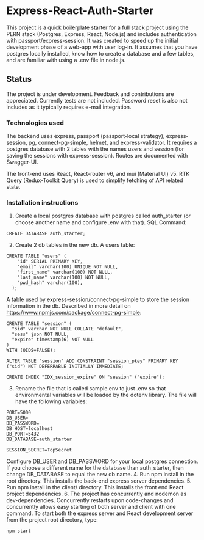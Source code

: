 # Express-React-Auth-Starter

This project is a quick boilerplate starter for a full stack project using the PERN stack (Postgres, Express, React, Node.js) and includes authentication with passport/express-session. It was created to speed up the initial development phase of a web-app with user log-in. It assumes that you have postgres locally installed, know how to create a database and a few tables, and are familiar with using a .env file in node.js.

## Status
The project is under development. Feedback and contributions are appreciated. Currently tests are not included. Password reset is also not includes as it typically requires e-mail integration.

### Technologies used
The backend uses express, passport (passport-local strategy), express-session, pg, connect-pg-simple, helmet, and express-validator. It requires a postgres database with 2 tables with the names users and session (for saving the sessions with express-session). Routes are documented with Swagger-UI.

The front-end uses React, React-router v6, and mui (Material UI) v5. RTK Query (Redux-Toolkit Query) is used to simplify fetching of API related state.

### Installation instructions
1. Create a local postgres database with postgres called auth_starter (or choose another name and configure .env with that). SQL Command:
```
CREATE DATABASE auth_starter;
```

2. Create 2 db tables in the new db. A users table:
```
CREATE TABLE "users" (
    "id" SERIAL PRIMARY KEY,
    "email" varchar(100) UNIQUE NOT NULL,
    "first_name" varchar(100) NOT NULL,
    "last_name" varchar(100) NOT NULL,
    "pwd_hash" varchar(100),
  );
```
A table used by express-session/connect-pg-simple to store the session information in the db. Described in more detail on https://www.npmjs.com/package/connect-pg-simple:
```
CREATE TABLE "session" (
  "sid" varchar NOT NULL COLLATE "default",
  "sess" json NOT NULL,
  "expire" timestamp(6) NOT NULL
)
WITH (OIDS=FALSE);

ALTER TABLE "session" ADD CONSTRAINT "session_pkey" PRIMARY KEY ("sid") NOT DEFERRABLE INITIALLY IMMEDIATE;

CREATE INDEX "IDX_session_expire" ON "session" ("expire");
```
3. Rename the file that is called sample.env to just .env so that environmental variables will be loaded by the dotenv library. The file will have the following variables:
```
PORT=5000
DB_USER=
DB_PASSWORD=
DB_HOST=localhost
DB_PORT=5432
DB_DATABASE=auth_starter

SESSION_SECRET=TopSecret
```
Configure DB_USER and DB_PASSWORD for your local postgres connection. If you choose a different name for the database than auth_starter, then change DB_DATABASE to equal the new db name.
4. Run npm install in the root directory. This installs the back-end express server dependencies.
5. Run npm install in the client/ directory. This installs the front end React project dependencies.
6. The project has concurrently and nodemon as dev-dependencies. Concurrently restarts upon code-changes and concurrently allows easy starting of both server and client with one command. To start both the express server and React development server from the project root directory, type:
```
npm start
```
